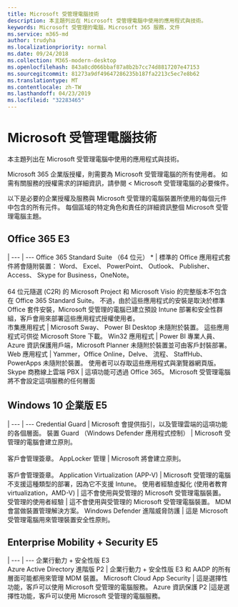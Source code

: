 ```yaml
---
title: Microsoft 受管理電腦技術
description: 本主題列出在 Microsoft 受管理電腦中使用的應用程式與技術。
keywords: Microsoft 受管理的電腦，Microsoft 365 服務，文件
ms.service: m365-md
author: trudyha
ms.localizationpriority: normal
ms.date: 09/24/2018
ms.collection: M365-modern-desktop
ms.openlocfilehash: 843a8cd066bbaf87a8b2b7cc74d8817207e47153
ms.sourcegitcommit: 81273a9df49647286235b187fa2213c5ec7e8b62
ms.translationtype: MT
ms.contentlocale: zh-TW
ms.lasthandoff: 04/23/2019
ms.locfileid: "32283465"
---
```

# <a name="microsoft-managed-desktop-technologies"></a>Microsoft 受管理電腦技術

本主題列出在 Microsoft 受管理電腦中使用的應用程式與技術。

<!-- Microsoft 365 E5; Device as a Service -->
<!-- in O365 table, standard suite, removed this sentence "Please see the Installation of Project/Visio 64bit Click to Run Addendum for important deployment instructions. -->

Microsoft 365 企業版授權，則需要為 Microsoft 受管理電腦的所有使用者。 如需有關服務的授權需求的詳細資訊，請參閱 < <b0>Microsoft 受管理電腦的必要條件</b0>。

以下是必要的企業授權及服務與 Microsoft 受管理的電腦裝置所使用的每個元件中包含的所有元件。 每個區域的特定角色和責任的詳細資訊整個 Microsoft 受管理電腦主題。 

## <a name="office-365-e3"></a>Office 365 E3
 |
 --- | ---
Office 365 Standard Suite （64 位元） * | 標準的 Office 應用程式套件將會隨附裝置： Word、 Excel、 PowerPoint、 Outlook、 Publisher、 Access、 Skype for Business，OneNote。<br><br>64 位元隨選 (C2R) 的 Microsoft Project 和 Microsoft Visio 的完整版本不包含在 Office 365 Standard Suite。  不過，由於這些應用程式的安裝是取決於標準 Office 套件安裝，Microsoft 受管理的電腦已建立預設 Intune 部署和安全性群組，客戶會用來部署這些應用程式授權使用者。  
市集應用程式 |    Microsoft Sway、 Power BI Desktop 未隨附於裝置。 這些應用程式可供從 Microsoft Store 下載。
Win32 應用程式 |    Power BI 專業人員、 Azure 資訊保護用戶端，Microsoft Planner 未隨附於裝置並可由客戶封裝部署。 
Web 應用程式 |  Yammer，Office Online，Delve、 流程、 StaffHub、 PowerApps 未隨附於裝置。 使用者可以存取這些應用程式與瀏覽器網頁版。
Skype 商務線上雲端 PBX | 這項功能可透過 Office 365。 Microsoft 受管理電腦將不會設定這項服務的任何層面

## <a name="windows-10-enterprise-e5"></a>Windows 10 企業版 E5

 |
 --- | ---
Credential Guard |  Microsoft 會提供指引，以及管理雲端的這項功能的各個層面。
裝置 Guard （Windows Defender 應用程式控制） | Microsoft 受管理的電腦會建立原則。 <br><br>客戶會管理簽章。
AppLocker 管理 |  Microsoft 將會建立原則。 <br><br>客戶會管理簽章。
Application Virtualization (APP-V) |    Microsoft 受管理的電腦不支援這種類型的部署，因為它不支援 Intune。
使用者經驗虛擬化 (使用者教育 virtualization，AMD-V) | 這不會使用與受管理的 Microsoft 受管理電腦裝置。
受管理的使用者經驗  | 這不會使用與受管理的 Microsoft 受管理電腦裝置。 MDM 會當做裝置管理解決方案。
Windows Defender 進階威脅防護 |   這是 Microsoft 受管理電腦用來管理裝置安全性原則。 

## <a name="enterprise-mobility--security-e5"></a>Enterprise Mobility + Security E5

 |
 --- | ---
企業行動力 + 安全性版 E3<br>Azure Active Directory 進階版 P2 |    企業行動力 + 安全性版 E3 和 AADP 的所有層面可能都用來管理 MDM 裝置。
Microsoft Cloud App Security |  這是選擇性功能，客戶可以使用 Microsoft 受管理的電腦服務。
Azure 資訊保護 P2  |這是選擇性功能，客戶可以使用 Microsoft 受管理的電腦服務。
